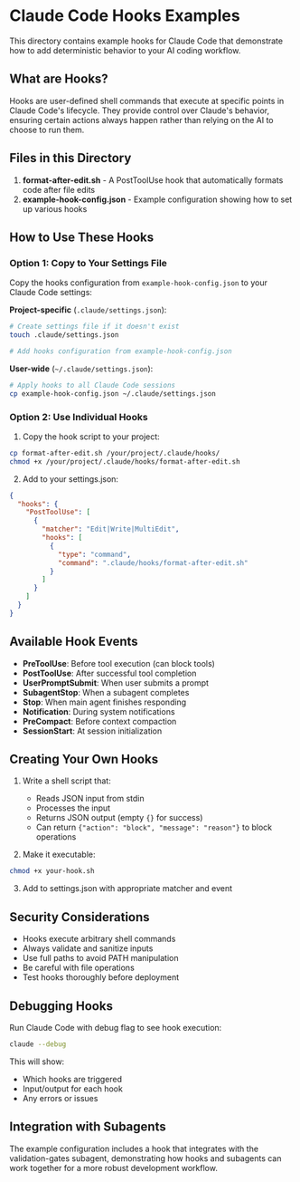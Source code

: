 # Claude Code Hooks Examples

This directory contains example hooks for Claude Code that demonstrate how to add deterministic behavior to your AI coding workflow.

## What are Hooks?

Hooks are user-defined shell commands that execute at specific points in Claude Code's lifecycle. They provide control over Claude's behavior, ensuring certain actions always happen rather than relying on the AI to choose to run them.

## Files in this Directory

1. **format-after-edit.sh** - A PostToolUse hook that automatically formats code after file edits
2. **example-hook-config.json** - Example configuration showing how to set up various hooks

## How to Use These Hooks

### Option 1: Copy to Your Settings File

Copy the hooks configuration from `example-hook-config.json` to your Claude Code settings:

**Project-specific** (`.claude/settings.json`):

```bash
# Create settings file if it doesn't exist
touch .claude/settings.json

# Add hooks configuration from example-hook-config.json
```

**User-wide** (`~/.claude/settings.json`):

```bash
# Apply hooks to all Claude Code sessions
cp example-hook-config.json ~/.claude/settings.json
```

### Option 2: Use Individual Hooks

1. Copy the hook script to your project:

```bash
cp format-after-edit.sh /your/project/.claude/hooks/
chmod +x /your/project/.claude/hooks/format-after-edit.sh
```

2. Add to your settings.json:

```json
{
  "hooks": {
    "PostToolUse": [
      {
        "matcher": "Edit|Write|MultiEdit",
        "hooks": [
          {
            "type": "command",
            "command": ".claude/hooks/format-after-edit.sh"
          }
        ]
      }
    ]
  }
}
```

## Available Hook Events

- **PreToolUse**: Before tool execution (can block tools)
- **PostToolUse**: After successful tool completion
- **UserPromptSubmit**: When user submits a prompt
- **SubagentStop**: When a subagent completes
- **Stop**: When main agent finishes responding
- **Notification**: During system notifications
- **PreCompact**: Before context compaction
- **SessionStart**: At session initialization

## Creating Your Own Hooks

1. Write a shell script that:
   - Reads JSON input from stdin
   - Processes the input
   - Returns JSON output (empty `{}` for success)
   - Can return `{"action": "block", "message": "reason"}` to block operations

2. Make it executable:

```bash
chmod +x your-hook.sh
```

3. Add to settings.json with appropriate matcher and event

## Security Considerations

- Hooks execute arbitrary shell commands
- Always validate and sanitize inputs
- Use full paths to avoid PATH manipulation
- Be careful with file operations
- Test hooks thoroughly before deployment

## Debugging Hooks

Run Claude Code with debug flag to see hook execution:

```bash
claude --debug
```

This will show:

- Which hooks are triggered
- Input/output for each hook
- Any errors or issues

## Integration with Subagents

The example configuration includes a hook that integrates with the validation-gates subagent, demonstrating how hooks and subagents can work together for a more robust development workflow.
